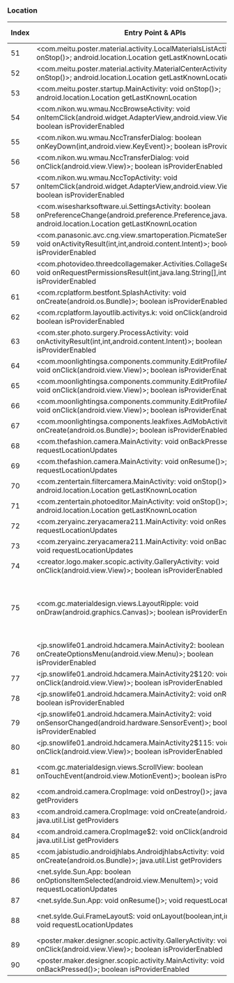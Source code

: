 ### Location
| Index | Entry Point & APIs | Screen shot | Resource id | Label |
| ------------- | ------------- | ------------- |-------------|-------------|
| 51 | <com.meitu.poster.material.activity.LocalMaterialsListActivity: void onStop()>; android.location.Location getLastKnownLocation | ![](D:\COSMOS\output\py\Play_win8\Photography\com.meitu.poster\com.meitu.poster.material.activity.LocalMaterialsListActivity.png) |  | |
| 52 | <com.meitu.poster.material.activity.MaterialCenterActivity: void onStop()>; android.location.Location getLastKnownLocation | ![](D:\COSMOS\output\py\Play_win8\Photography\com.meitu.poster\com.meitu.poster.material.activity.MaterialCenterActivity.png) |  | |
| 53 | <com.meitu.poster.startup.MainActivity: void onStop()>; android.location.Location getLastKnownLocation | ![](D:\COSMOS\output\py\Play_win8\Photography\com.meitu.poster\com.meitu.poster.startup.MainActivity.png) |  | |
| 54 | <com.nikon.wu.wmau.NccBrowseActivity: void onItemClick(android.widget.AdapterView,android.view.View,int,long)>; boolean isProviderEnabled | ![](D:\COSMOS\output\py\Play_win8\Photography\com.nikon.wu.wmau\com.nikon.wu.wmau.NccBrowseActivity.png) |  | |
| 55 | <com.nikon.wu.wmau.NccTransferDialog: boolean onKeyDown(int,android.view.KeyEvent)>; boolean isProviderEnabled | ![](D:\COSMOS\output\py\Play_win8\Photography\com.nikon.wu.wmau\com.nikon.wu.wmau.NccThumbnailActivity.png) |  | |
| 56 | <com.nikon.wu.wmau.NccTransferDialog: void onClick(android.view.View)>; boolean isProviderEnabled | ![](D:\COSMOS\output\py\Play_win8\Photography\com.nikon.wu.wmau\com.nikon.wu.wmau.NccThumbnailActivity.png) |  | |
| 57 | <com.nikon.wu.wmau.NccTopActivity: void onItemClick(android.widget.AdapterView,android.view.View,int,long)>; boolean isProviderEnabled | ![](D:\COSMOS\output\py\Play_win8\Photography\com.nikon.wu.wmau\com.nikon.wu.wmau.NccTopActivity.png) |  | |
| 58 | <com.wisesharksoftware.ui.SettingsActivity: boolean onPreferenceChange(android.preference.Preference,java.lang.Object)>; android.location.Location getLastKnownLocation | ![](D:\COSMOS\output\py\Play_win8\Photography\com.onemanwithcamerainstahd\com.wisesharksoftware.ui.SettingsActivity.png) |  | |
| 59 | <com.panasonic.avc.cng.view.smartoperation.PicmateSendActivity: void onActivityResult(int,int,android.content.Intent)>; boolean isProviderEnabled | ![](D:\COSMOS\output\py\Play_win8\Photography\com.panasonic.avc.cng.imageapp\com.panasonic.avc.cng.view.smartoperation.PicmateSendActivity.png) |  | |
| 60 | <com.photovideo.threedcollagemaker.Activities.CollageSelecterActivity: void onRequestPermissionsResult(int,java.lang.String[],int[])>; boolean isProviderEnabled | ![](D:\COSMOS\output\py\Play_win8\Photography\com.photovideo.threedcollagemaker\com.photovideo.threedcollagemaker.Activities.CollageSelecterActivity.png) |  | |
| 61 | <com.rcplatform.bestfont.SplashActivity: void onCreate(android.os.Bundle)>; boolean isProviderEnabled | ![](D:\COSMOS\output\py\Play_win8\Photography\com.rcplatform.filtergrid\com.rcplatform.bestfont.SplashActivity.png) |  | |
| 62 | <com.rcplatform.layoutlib.activitys.k: void onClick(android.view.View)>; boolean isProviderEnabled | ![](D:\COSMOS\output\py\Play_win8\Photography\com.rcplatform.fontphoto\com.rcplatform.layoutlib.activitys.PhotoShowActivityLayoutlib.png) |  | |
| 63 | <com.ster.photo.surgery.ProcessActivity: void onActivityResult(int,int,android.content.Intent)>; boolean isProviderEnabled | ![](D:\COSMOS\output\py\Play_win8\Photography\com.ster.photo.surgery\com.ster.photo.surgery.ProcessActivity.png) |  | |
| 64 | <com.moonlightingsa.components.community.EditProfileActivity$7: void onClick(android.view.View)>; boolean isProviderEnabled | ![](D:\COSMOS\output\py\Play_win8\Photography\com.superphoto\com.moonlightingsa.components.community.EditProfileActivity.png) |  | |
| 65 | <com.moonlightingsa.components.community.EditProfileActivity$6: void onClick(android.view.View)>; boolean isProviderEnabled | ![](D:\COSMOS\output\py\Play_win8\Photography\com.superphoto\com.moonlightingsa.components.community.EditProfileActivity.png) |  | |
| 66 | <com.moonlightingsa.components.community.EditProfileActivity$18: void onClick(android.view.View)>; boolean isProviderEnabled | ![](D:\COSMOS\output\py\Play_win8\Photography\com.superphoto\com.moonlightingsa.components.community.EditProfileActivity.png) |  | |
| 67 | <com.moonlightingsa.components.leakfixes.AdMobActivity: void onCreate(android.os.Bundle)>; boolean isProviderEnabled | ![](D:\COSMOS\output\py\Play_win8\Photography\com.superphoto\com.moonlightingsa.components.leakfixes.AdMobActivity.png) |  | |
| 68 | <com.thefashion.camera.MainActivity: void onBackPressed()>; void requestLocationUpdates | ![](D:\COSMOS\output\py\Play_win8\Photography\com.thefashion.ultrahd\com.thefashion.camera.MainActivity.png) |  | |
| 69 | <com.thefashion.camera.MainActivity: void onResume()>; void requestLocationUpdates | ![](D:\COSMOS\output\py\Play_win8\Photography\com.thefashion.ultrahd\com.thefashion.camera.MainActivity.png) |  | |
| 70 | <com.zentertain.filtercamera.MainActivity: void onStop()>; android.location.Location getLastKnownLocation | ![](D:\COSMOS\output\py\Play_win8\Photography\com.zentertain.filtercamera\com.zentertain.filtercamera.MainActivity.png) |  | |
| 71 | <com.zentertain.photoeditor.MainActivity: void onStop()>; android.location.Location getLastKnownLocation | ![](D:\COSMOS\output\py\Play_win8\Photography\com.zentertain.photoeditor\com.zentertain.photoeditor.MainActivity.png) |  | |
| 72 | <com.zeryainc.zeryacamera211.MainActivity: void onResume()>; void requestLocationUpdates | ![](D:\COSMOS\output\py\Play_win8\Photography\com.zeryainc.zeryacamera211\com.zeryainc.zeryacamera211.MainActivity.png) |  | |
| 73 | <com.zeryainc.zeryacamera211.MainActivity: void onBackPressed()>; void requestLocationUpdates | ![](D:\COSMOS\output\py\Play_win8\Photography\com.zeryainc.zeryacamera211\com.zeryainc.zeryacamera211.MainActivity.png) |  | |
| 74 | <creator.logo.maker.scopic.activity.GalleryActivity: void onClick(android.view.View)>; boolean isProviderEnabled | ![](D:\COSMOS\output\py\Play_win8\Photography\creator.logo.maker.scopic\creator.logo.maker.scopic.activity.GalleryActivity.png) |  | |
| 75 | <com.gc.materialdesign.views.LayoutRipple: void onDraw(android.graphics.Canvas)>; boolean isProviderEnabled | ![](D:\COSMOS\output\py\Play_win8\Photography\jp.snowlife01.android.hdcamera\jp.snowlife01.android.hdcamera.Review.png) | {'2131427449': <sensitive_component.SensitiveComponent.SensitiveView object at 0x0000012523FA0748>, '2131427445': <sensitive_component.SensitiveComponent.SensitiveView object at 0x00000125240A7748>, '2131427509': <sensitive_component.SensitiveComponent.SensitiveView object at 0x00000125240A7F60>} | |
| 76 | <jp.snowlife01.android.hdcamera.MainActivity2: boolean onCreateOptionsMenu(android.view.Menu)>; boolean isProviderEnabled | ![](D:\COSMOS\output\py\Play_win8\Photography\jp.snowlife01.android.hdcamera\jp.snowlife01.android.hdcamera.MainActivity2.png) |  | |
| 77 | <jp.snowlife01.android.hdcamera.MainActivity2$120: void onClick(android.view.View)>; boolean isProviderEnabled | ![](D:\COSMOS\output\py\Play_win8\Photography\jp.snowlife01.android.hdcamera\jp.snowlife01.android.hdcamera.MainActivity2.png) |  | |
| 78 | <jp.snowlife01.android.hdcamera.MainActivity2: void onResume()>; boolean isProviderEnabled | ![](D:\COSMOS\output\py\Play_win8\Photography\jp.snowlife01.android.hdcamera\jp.snowlife01.android.hdcamera.MainActivity2.png) |  | |
| 79 | <jp.snowlife01.android.hdcamera.MainActivity2: void onSensorChanged(android.hardware.SensorEvent)>; boolean isProviderEnabled | ![](D:\COSMOS\output\py\Play_win8\Photography\jp.snowlife01.android.hdcamera\jp.snowlife01.android.hdcamera.MainActivity2.png) |  | |
| 80 | <jp.snowlife01.android.hdcamera.MainActivity2$115: void onClick(android.view.View)>; boolean isProviderEnabled | ![](D:\COSMOS\output\py\Play_win8\Photography\jp.snowlife01.android.hdcamera\jp.snowlife01.android.hdcamera.MainActivity2.png) |  | |
| 81 | <com.gc.materialdesign.views.ScrollView: boolean onTouchEvent(android.view.MotionEvent)>; boolean isProviderEnabled | ![](D:\COSMOS\output\py\Play_win8\Photography\jp.snowlife01.android.hdcamera\jp.snowlife01.android.hdcamera.MainActivity2.png) | {'2131427354': <sensitive_component.SensitiveComponent.SensitiveView object at 0x0000012523EA0390>} | |
| 82 | <com.android.camera.CropImage: void onDestroy()>; java.util.List getProviders | ![](D:\COSMOS\output\py\Play_win8\Photography\net.appreal.frame\com.android.camera.CropImage.png) |  | |
| 83 | <com.android.camera.CropImage: void onCreate(android.os.Bundle)>; java.util.List getProviders | ![](D:\COSMOS\output\py\Play_win8\Photography\net.appreal.frame\com.android.camera.CropImage.png) |  | |
| 84 | <com.android.camera.CropImage$2: void onClick(android.view.View)>; java.util.List getProviders | ![](D:\COSMOS\output\py\Play_win8\Photography\net.appreal.frame\com.android.camera.CropImage.png) |  | |
| 85 | <com.jabistudio.androidjhlabs.AndroidjhlabsActivity: void onCreate(android.os.Bundle)>; java.util.List getProviders | ![](D:\COSMOS\output\py\Play_win8\Photography\net.appreal.frame\com.jabistudio.androidjhlabs.AndroidjhlabsActivity.png) |  | |
| 86 | <net.sylde.Sun.App: boolean onOptionsItemSelected(android.view.MenuItem)>; void requestLocationUpdates | ![](D:\COSMOS\output\py\Play_win8\Photography\net.sylde.Moon\net.sylde.Sun.App.png) |  | |
| 87 | <net.sylde.Sun.App: void onResume()>; void requestLocationUpdates | ![](D:\COSMOS\output\py\Play_win8\Photography\net.sylde.Moon\net.sylde.Sun.App.png) |  | |
| 88 | <net.sylde.Gui.FrameLayoutS: void onLayout(boolean,int,int,int,int)>; void requestLocationUpdates | ![](D:\COSMOS\output\py\Play_win8\Photography\net.sylde.Moon\net.sylde.Sun.App.png) | {'2131624083': <sensitive_component.SensitiveComponent.SensitiveView object at 0x0000012523E42EF0>} | |
| 89 | <poster.maker.designer.scopic.activity.GalleryActivity: void onClick(android.view.View)>; boolean isProviderEnabled | ![](D:\COSMOS\output\py\Play_win8\Photography\poster.maker.designer.scopic\poster.maker.designer.scopic.activity.GalleryActivity.png) |  | |
| 90 | <poster.maker.designer.scopic.activity.MainActivity: void onBackPressed()>; boolean isProviderEnabled | ![](D:\COSMOS\output\py\Play_win8\Photography\poster.maker.designer.scopic\poster.maker.designer.scopic.activity.MainActivity.png) |  | |
